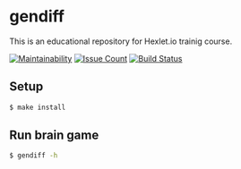 # gendiff

This is an educational repository for Hexlet.io trainig course.

[![Maintainability](https://api.codeclimate.com/v1/badges/a99a88d28ad37a79dbf6/maintainability)](https://codeclimate.com/github/jeks0n/project-lvl2-s439/maintainability)
[![Issue Count](https://codeclimate.com/github/hexlet-boilerplates/javascript-package/badges/issue_count.svg)](https://codeclimate.com/github/jeks0n/project-lvl2-s439/javascript-package)
[![Build Status](https://travis-ci.org/jeks0n/project-lvl2-s439.svg?branch=master)](https://travis-ci.org/jeks0n/project-lvl2-s439)

## Setup

```sh
$ make install
```

## Run brain game

```sh
$ gendiff -h
```
